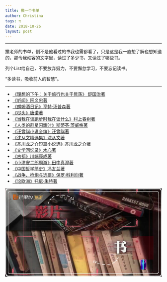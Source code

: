 ```yaml
---
title: 撒一个书单
author: Christina
tags: π
date: 2018-10-26
layout: post
---
```


---

撒老师的书单，倒不是他看过的书我也需都看了，只是这是我一直想了解也想知道的，那令我动容的文字里，读过了多少书，又读过了哪些书。

列个List给自己，不要放弃努力，不要懈怠学习，不要忘记读书。

“多读书，吸收前人的智慧”。

- - -

* [《理想的下午：关于旅行也关于晃荡》 舒国治著](https://www.amazon.cn/dp/B01NCF0TJG/ref=sr_1_1?ie=UTF8&qid=1540557386&sr=8-1&keywords=%E7%90%86%E6%83%B3%E7%9A%84%E4%B8%8B%E5%8D%88)
* [《听闻》阮义忠著](https://www.amazon.cn/dp/B07BCD7CQP/ref=sr_1_1?ie=UTF8&qid=1540557634&sr=8-1&keywords=%E5%90%AC%E9%97%BB)
* [《朗姆酒日记》亨特·汤普森著](https://www.amazon.cn/dp/B0077HV8GO/ref=sr_1_1?ie=UTF8&qid=1540557530&sr=8-1&keywords=%E6%9C%97%E5%A7%86%E9%85%92%E6%97%A5%E8%AE%B0)
* [《尽头》唐诺著](https://www.amazon.cn/dp/B00GLFTT82/ref=sr_1_1?ie=UTF8&qid=1540557803&sr=8-1&keywords=%E5%B0%BD%E5%A4%B4)
* [《当我在谈跑步时我在谈什么》村上春树著](https://www.amazon.cn/dp/B01449CGAO/ref=sr_1_1?ie=UTF8&qid=1540557656&sr=8-1&keywords=%E5%BD%93%E6%88%91%E5%9C%A8%E8%B0%88%E8%B7%91%E6%AD%A5%E6%97%B6%E6%88%91%E5%9C%A8%E8%B0%88%E4%BB%80%E4%B9%88)
* [《人类的群星闪耀时》斯蒂芬·茨威格著](https://www.amazon.cn/dp/B01LZYZDUQ/ref=sr_1_3?ie=UTF8&qid=1540557908&sr=8-3&keywords=%E4%BA%BA%E7%B1%BB%E7%9A%84%E7%BE%A4%E6%98%9F%E9%97%AA%E8%80%80%E6%97%B6)
* [《汪曾祺小说全编》汪曾祺著](https://www.amazon.cn/dp/B01FF9JLKK/ref=sr_1_1?ie=UTF8&qid=1540557807&sr=8-1&keywords=%E6%B1%AA%E6%9B%BE%E7%A5%BA%E5%B0%8F%E8%AF%B4%E5%85%A8%E7%BC%96)
* [《沈从文精选集》沈从文著](https://www.amazon.cn/dp/B00SQQGB0I/ref=sr_1_1?ie=UTF8&qid=1540557858&sr=8-1&keywords=%E6%B2%88%E4%BB%8E%E6%96%87%E7%B2%BE%E9%80%89%E9%9B%86)
* [《芥川龙之介短篇小说选》芥川龙之介著](https://www.amazon.cn/dp/B008CN2XM0/ref=sr_1_13?s=books&ie=UTF8&qid=1540558206&sr=1-13&keywords=%E8%8A%A5%E5%B7%9D%E9%BE%99%E4%B9%8B%E4%BB%8B)
* [《文学回忆录》木心著](https://www.amazon.cn/dp/B00AM9PLVC/ref=sr_1_1?s=books&ie=UTF8&qid=1540558291&sr=1-1&keywords=%E6%96%87%E5%AD%A6%E5%9B%9E%E5%BF%86%E5%BD%95)
* [《古都》川端康成著](https://www.amazon.cn/dp/B00HF2XVX4/ref=sr_1_1?ie=UTF8&qid=1540558357&sr=8-1&keywords=%E5%8F%A4%E9%83%BD)
* [《小津安二郎周游》田中真澄著](https://www.amazon.cn/dp/B0029LGOBC/ref=sr_1_1?ie=UTF8&qid=1540558224&sr=8-1&keywords=%E5%B0%8F%E6%B4%A5%E5%AE%89%E4%BA%8C%E9%83%8E%E5%91%A8%E6%B8%B8)
* [《中国哲学简史》冯友兰著](https://www.amazon.cn/dp/B00B0T7HC4/ref=sr_1_1?ie=UTF8&qid=1540558568&sr=8-1&keywords=%E4%B8%AD%E5%9B%BD%E5%93%B2%E5%AD%A6%E7%AE%80%E5%8F%B2)
* [《战争、枪炮与选票》保罗·科利尔著](https://www.amazon.cn/dp/B0787GMCFQ/ref=sr_1_1?s=books&ie=UTF8&qid=1540558540&sr=1-1&keywords=%E6%88%98%E4%BA%89+%E6%9E%AA%E7%82%AE%E4%B8%8E%E9%80%89%E7%A5%A8)
* [《论欧洲》托尼·朱特著](https://www.amazon.cn/dp/B00N1G8RIC/ref=sr_1_1?ie=UTF8&qid=1540558325&sr=8-1&keywords=%E8%AE%BA%E6%AC%A7%E6%B4%B2)

![](/assets/img/screenshot_2018-10-26-17-17-09-min.jpeg)
